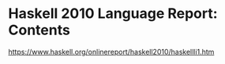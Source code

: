 # Haskell 2010 Language Report: Contents

https://www.haskell.org/onlinereport/haskell2010/haskellli1.htm
